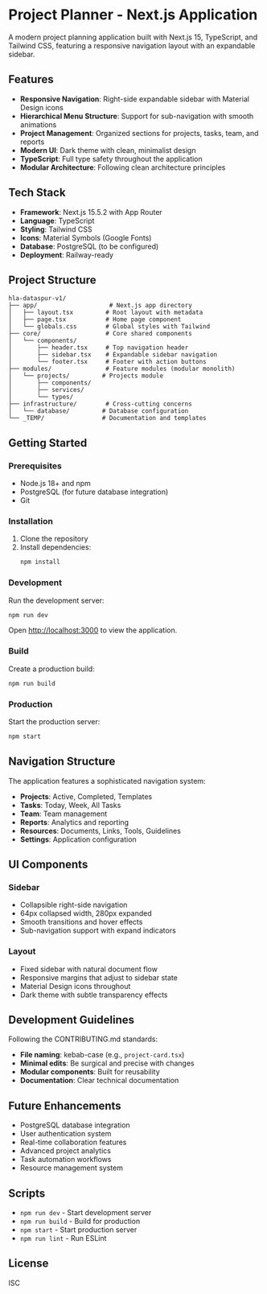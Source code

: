 # Project Planner - Next.js Application

A modern project planning application built with Next.js 15, TypeScript, and Tailwind CSS, featuring a responsive navigation layout with an expandable sidebar.

## Features

- **Responsive Navigation**: Right-side expandable sidebar with Material Design icons
- **Hierarchical Menu Structure**: Support for sub-navigation with smooth animations
- **Project Management**: Organized sections for projects, tasks, team, and reports
- **Modern UI**: Dark theme with clean, minimalist design
- **TypeScript**: Full type safety throughout the application
- **Modular Architecture**: Following clean architecture principles

## Tech Stack

- **Framework**: Next.js 15.5.2 with App Router
- **Language**: TypeScript
- **Styling**: Tailwind CSS
- **Icons**: Material Symbols (Google Fonts)
- **Database**: PostgreSQL (to be configured)
- **Deployment**: Railway-ready

## Project Structure

```
hla-dataspur-v1/
├── app/                    # Next.js app directory
│   ├── layout.tsx         # Root layout with metadata
│   ├── page.tsx           # Home page component
│   └── globals.css        # Global styles with Tailwind
├── core/                  # Core shared components
│   └── components/
│       ├── header.tsx     # Top navigation header
│       ├── sidebar.tsx    # Expandable sidebar navigation
│       └── footer.tsx     # Footer with action buttons
├── modules/               # Feature modules (modular monolith)
│   └── projects/         # Projects module
│       ├── components/
│       ├── services/
│       └── types/
├── infrastructure/        # Cross-cutting concerns
│   └── database/         # Database configuration
└── _TEMP/                # Documentation and templates

```

## Getting Started

### Prerequisites

- Node.js 18+ and npm
- PostgreSQL (for future database integration)
- Git

### Installation

1. Clone the repository
2. Install dependencies:
   ```bash
   npm install
   ```

### Development

Run the development server:

```bash
npm run dev
```

Open [http://localhost:3000](http://localhost:3000) to view the application.

### Build

Create a production build:

```bash
npm run build
```

### Production

Start the production server:

```bash
npm start
```

## Navigation Structure

The application features a sophisticated navigation system:

- **Projects**: Active, Completed, Templates
- **Tasks**: Today, Week, All Tasks
- **Team**: Team management
- **Reports**: Analytics and reporting
- **Resources**: Documents, Links, Tools, Guidelines
- **Settings**: Application configuration

## UI Components

### Sidebar
- Collapsible right-side navigation
- 64px collapsed width, 280px expanded
- Smooth transitions and hover effects
- Sub-navigation support with expand indicators

### Layout
- Fixed sidebar with natural document flow
- Responsive margins that adjust to sidebar state
- Material Design icons throughout
- Dark theme with subtle transparency effects

## Development Guidelines

Following the CONTRIBUTING.md standards:
- **File naming**: kebab-case (e.g., `project-card.tsx`)
- **Minimal edits**: Be surgical and precise with changes
- **Modular components**: Built for reusability
- **Documentation**: Clear technical documentation

## Future Enhancements

- PostgreSQL database integration
- User authentication system
- Real-time collaboration features
- Advanced project analytics
- Task automation workflows
- Resource management system

## Scripts

- `npm run dev` - Start development server
- `npm run build` - Build for production
- `npm start` - Start production server
- `npm run lint` - Run ESLint

## License

ISC
